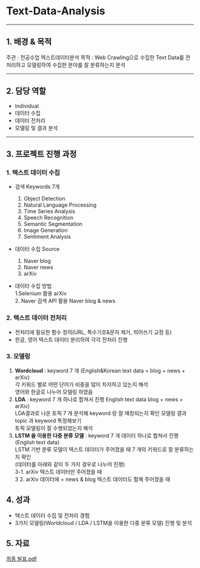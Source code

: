 # Text-Data-Analysis

---
## 1. 배경 & 목적
주관 : 전공수업 텍스트데이터분석
목적 : Web Crawling으로 수집한 Text Data를 전처리하고 모델링하여 수집한 분야를 잘 분류하는지 분석

---
## 2. 담당 역할
- Individual
- 데이터 수집
- 데이터 전처리
- 모델링 및 결과 분석
---
## 3. 프로젝트 진행 과정
### 1. 텍스트 데이터 수집
- 검색 Keywords 7개
  1. Object Detection
  2. Natural Language Processing
  3. Time Series Analysis
  4. Speech Recognition
  5. Semantic Segmentation
  6. Image Generation
  7. Sentiment Analysis

- 데이터 수집 Source
  1. Naver blog
  2. Naver news
  3. arXiv

- 데이터 수집 방법  
  1.Selenium 활용 arXiv  
  2. Naver 검색 API 활용 Naver blog & news

### 2. 텍스트 데이터 전처리
- 전처리에 필요한 함수 정의(URL, 특수기호&문자 제거, 띄어쓰기 교정 등)
- 한글, 영어 텍스트 데이터 분리하여 각각 전처리 진행

### 3. 모델링
1. **Wordcloud** : keyword 7 개 (English&Korean text data = blog + news + arXiv)  
각 키워드 별로 어떤 단어가 비중을 많이 차지하고 있는지 해석  
영어와 한글로 나누어 모델링 하였음  
2. **LDA** : keyword 7 개 하나로 합쳐서 진행 English text data blog + news + arXiv)  
LDA결과로 나온 토픽 7 개 분석해 keyword 랑 잘 매칭되는지 확인 모델링 결과 topic 과 keyword 특정해보기  
토픽 모델링이 잘 수행되었는지 해석  
3. **LSTM 을 이용한 다중 분류 모델** : keyword 7 개 데이터 하나로 합쳐서 진행 (English text data)  
LSTM 기반 분류 모델이 텍스트 데이터가 주어졌을 때 7 개의 키워드로 잘 분류하는지 확인  
(데이터를 아래와 같이 두 가지 경우로 나누어 진행)  
3-1. arXiv 텍스트 데이터만 주어졌을 때  
3 2. arXiv 데이터에 + news & blog 텍스트 데이터도 함께 주어졌을 때   

## 4. 성과
- 텍스트 데이터 수집 및 전처리 경험
- 3가지 모델링(Worldcloud / LDA / LSTM을 이용한 다중 분류 모델) 진행 및 분석

## 5. 자료
[최종 발표.pdf](https://drive.google.com/file/d/1O4O7Gd_2KFH4CtcozfdP16cNyAWhtokE/view?usp=drive_link)
